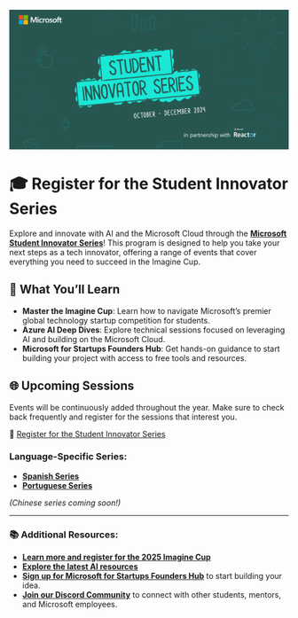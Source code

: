 ![Innovator Series](images/StudentInnovatorSummitSH.png)

# 🎓 Register for the Student Innovator Series

Explore and innovate with AI and the Microsoft Cloud through the **[Microsoft Student Innovator Series](https://developer.microsoft.com/reactor/series/S-1386?wt.mc_id=StudentHub_S-1386_webpage_Student_Reactor&WT.mc_id=%3Fwt.mc_id%3Dstudentamb_260352)**! This program is designed to help you take your next steps as a tech innovator, offering a range of events that cover everything you need to succeed in the Imagine Cup.

## 📅 What You’ll Learn

- **Master the Imagine Cup**: Learn how to navigate Microsoft’s premier global technology startup competition for students.
- **Azure AI Deep Dives**: Explore technical sessions focused on leveraging AI and building on the Microsoft Cloud.
- **Microsoft for Startups Founders Hub**: Get hands-on guidance to start building your project with access to free tools and resources.

## 🌐 Upcoming Sessions

Events will be continuously added throughout the year. Make sure to check back frequently and register for the sessions that interest you.

🔗 [Register for the Student Innovator Series](https://developer.microsoft.com/reactor/series/S-1386?wt.mc_id=StudentHub_S-1386_webpage_Student_Reactor&WT.mc_id=%3Fwt.mc_id%3Dstudentamb_260352)

### Language-Specific Series:

- **[Spanish Series](https://developer.microsoft.com/reactor/series/S-1395?WT.mc_id=%3Fwt.mc_id%3Dstudentamb_260352)**
- **[Portuguese Series](https://developer.microsoft.com/reactor/series/S-1396?WT.mc_id=%3Fwt.mc_id%3Dstudentamb_260352)**

_(Chinese series coming soon!)_

---

### 📚 Additional Resources:

- **[Learn more and register for the 2025 Imagine Cup](https://imaginecup.microsoft.com?wt.mc_id=studentamb_260352)**
- **[Explore the latest AI resources](https://learn.microsoft.com/en-us/training/student-hub/)**
- **[Sign up for Microsoft for Startups Founders Hub](https://www.microsoft.com/startups?wt.mc_id=studentamb_260352)** to start building your idea.
- **[Join our Discord Community](https://discord.gg/3bNDZ3hC)** to connect with other students, mentors, and Microsoft employees.
